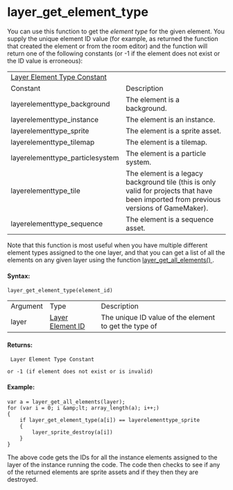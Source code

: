 # layer_get_element_type

You can use this function to get the *element type* for the given
element. You supply the unique element ID value (for example, as
returned the function that created the element or from the room editor)
and the function will return one of the following constants (or -1 if
the element does not exist or the ID value is erroneous):

|                                                                                                                                                               |                                                                                                                                        |
|---------------------------------------------------------------------------------------------------------------------------------------------------------------|----------------------------------------------------------------------------------------------------------------------------------------|
|  [Layer Element Type Constant](../../../../../../GameMaker_Language/GML_Reference/Asset_Management/Rooms/General_Layer_Functions/layer_get_element_type)  |                                                                                                                                        |
| Constant                                                                                                                                                      | Description                                                                                                                            |
|  layerelementtype_background                                                                                                                                  | The element is a background.                                                                                                           |
|  layerelementtype_instance                                                                                                                                    | The element is an instance.                                                                                                            |
|  layerelementtype_sprite                                                                                                                                      | The element is a sprite asset.                                                                                                         |
|  layerelementtype_tilemap                                                                                                                                     | The element is a tilemap.                                                                                                              |
|  layerelementtype_particlesystem                                                                                                                              | The element is a particle system.                                                                                                      |
|  layerelementtype_tile                                                                                                                                        | The element is a legacy background tile (this is only valid for projects that have been imported from previous versions of GameMaker). |
|  layerelementtype_sequence                                                                                                                                    | The element is a sequence asset.                                                                                                       |

Note that this function is most useful when you have multiple different
element types assigned to the one layer, and that you can get a list of
all the elements on any given layer using the function [
layer_get_all_elements() ](layer_get_all_elements) .

#### Syntax:

``` gml
layer_get_element_type(element_id)
```

|          |                                                                                                                                                    |                                                       |
|----------|----------------------------------------------------------------------------------------------------------------------------------------------------|-------------------------------------------------------|
| Argument | Type                                                                                                                                               | Description                                           |
| layer    |  [Layer Element ID](../../../../../../GameMaker_Language/GML_Reference/Asset_Management/Rooms/General_Layer_Functions/layer_get_all_elements)  | The unique ID value of the element to get the type of |

#### Returns:

``` gml
 Layer Element Type Constant

or -1 (if element does not exist or is invalid)
```

#### Example:

``` gml
var a = layer_get_all_elements(layer);
for (var i = 0; i &amp;lt; array_length(a); i++;)
{
    if layer_get_element_type(a[i]) == layerelementtype_sprite
    {
        layer_sprite_destroy(a[i])
    }
}
```

The above code gets the IDs for all the instance elements assigned to
the layer of the instance running the code. The code then checks to see
if any of the returned elements are sprite assets and if they then they
are destroyed.
